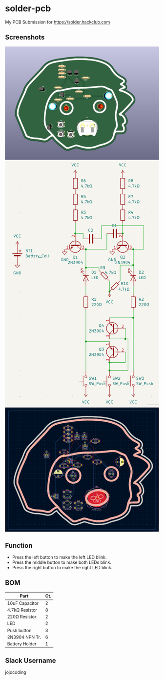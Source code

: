 # solder-pcb
My PCB Submission for https://solder.hackclub.com

## Screenshots
<img width="770" alt="3D Render" src="images/3d-2.png" />
<img width="505" alt="Schematic" src="images/schem-2.png" />
<img width="884" alt="PCB" src="images/pcb-2.png" />

## Function
- Press the left button to make the left LED blink.
- Press the middle button to make both LEDs blink.
- Press the right button to make the right LED blink.

## BOM

| Part           | Ct. |
|----------------|-----|
| 10uF Capacitor |  2  |
| 4.7kΩ Resistor |  8  |
| 220Ω Resistor  |  2  |
| LED            |  2  |
| Push button    |  3  |
| 2N3904 NPN Tr. |  6  |
| Battery Holder |  1  |


## Slack Username
jojocoding
